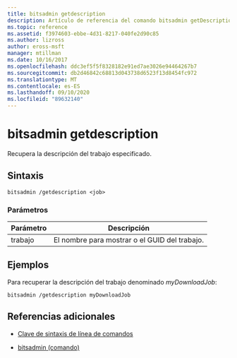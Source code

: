 ```yaml
---
title: bitsadmin getdescription
description: Artículo de referencia del comando bitsadmin getDescription, que recupera la descripción del trabajo especificado.
ms.topic: reference
ms.assetid: f3974603-ebbe-4d31-8217-040fe2d90c85
ms.author: lizross
author: eross-msft
manager: mtillman
ms.date: 10/16/2017
ms.openlocfilehash: ddc3ef5f5f8328182e91ed7ae3026e94464267b7
ms.sourcegitcommit: db2d46842c68813d043738d6523f13d8454fc972
ms.translationtype: MT
ms.contentlocale: es-ES
ms.lasthandoff: 09/10/2020
ms.locfileid: "89632140"
---
```

# <a name="bitsadmin-getdescription"></a>bitsadmin getdescription

Recupera la descripción del trabajo especificado.

## <a name="syntax"></a>Sintaxis

```
bitsadmin /getdescription <job>
```

### <a name="parameters"></a>Parámetros

| Parámetro | Descripción |
| -------------- | -------------- |
| trabajo | El nombre para mostrar o el GUID del trabajo. |

## <a name="examples"></a>Ejemplos

Para recuperar la descripción del trabajo denominado *myDownloadJob*:

```
bitsadmin /getdescription myDownloadJob
```

## <a name="additional-references"></a>Referencias adicionales

- [Clave de sintaxis de línea de comandos](command-line-syntax-key.md)

- [bitsadmin (comando)](bitsadmin.md)
